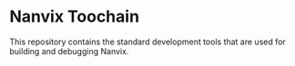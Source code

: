 # Nanvix Toochain

This repository contains the standard development tools that are used for building and debugging Nanvix.
